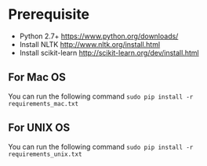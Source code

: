 
# Prerequisite
* Python 2.7+ https://www.python.org/downloads/
* Install NLTK http://www.nltk.org/install.html
* Install scikit-learn http://scikit-learn.org/dev/install.html

## For Mac OS
You can  run the following command
  ```sudo pip install -r requirements_mac.txt```

## For UNIX OS
You can run the following command 
  ```sudo pip install -r requirements_unix.txt```
